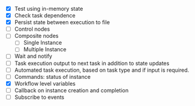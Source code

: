 - [X] Test using in-memory state
- [X] Check task dependence
- [X] Persist state between execution to file
- [ ] Control nodes
- [ ] Composite nodes
    - [ ] Single Instance
    - [ ] Multiple Instance
- [ ] Wait and notify 
- [ ] Task execution output to next task in addition to state updates
- [ ] Automated task execution, based on task type and if input is required.
- [ ] Commands: status of instance
- [X] Workflow level variables
- [ ] Callback on instance creation and completion
- [ ] Subscribe to events
